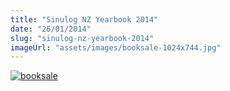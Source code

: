 ```yaml
---
title: "Sinulog NZ Yearbook 2014"
date: "26/01/2014"
slug: "sinulog-nz-yearbook-2014"
imageUrl: "assets/images/booksale-1024x744.jpg"
---
```


[![booksale](https://i0.wp.com/santonino-nz.org/wp-content/uploads/2014/01/booksale-1024x744.jpg?resize=1024%2C744)](https://i0.wp.com/santonino-nz.org/wp-content/uploads/2014/01/booksale.jpg)